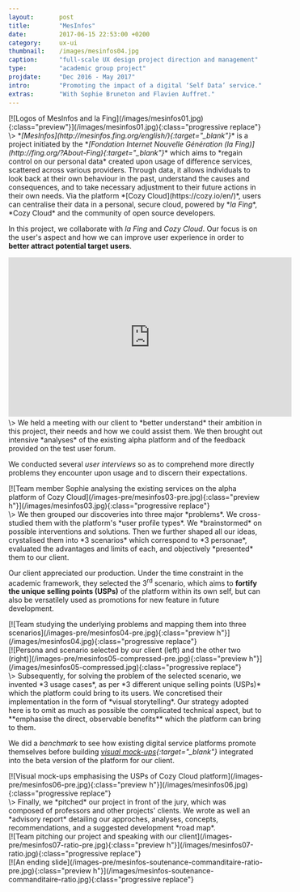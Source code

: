 ```yaml
---
layout:       post
title:        "MesInfos"
date:         2017-06-15 22:53:00 +0200
category:     ux-ui
thumbnail:    /images/mesinfos04.jpg
caption:      "full-scale UX design project direction and management"
type:         "academic group project"
projdate:     "Dec 2016 - May 2017"
intro:        "Promoting the impact of a digital ‘Self Data’ service."
extras:       "With Sophie Bruneton and Flavien Auffret."
---
```



<div class="image entry thin" markdown="1">
[![Logos of MesInfos and la Fing](/images/mesinfos01.jpg){:class="preview"}](/images/mesinfos01.jpg){:class="progressive replace"}
</div>

<div class="entry" markdown="1">
\>  
*<i>[MesInfos](http://mesinfos.fing.org/english/){:target="_blank"}</i>* is a project initiated by the *<i>[Fondation Internet Nouvelle Génération (la Fing)](http://fing.org/?About-Fing){:target="_blank"}</i>* which aims to *regain control on our personal data* created upon usage of difference services, scattered across various providers. Through data, it allows individuals to look back at their own behaviour in the past, understand the causes and consequences, and to take necessary adjustment to their future actions in their own needs. Via the platform *[Cozy Cloud](https://cozy.io/en/)*, users can centralise their data in a personal, secure cloud, powered by *<i>la Fing</i>*, *Cozy Cloud* and the community of open source developers.

In this project, we collaborate with *<i>la Fing</i>* and *Cozy Cloud*. Our focus is on the user's aspect and how we can improve user experience in order to **better attract potential target users**.
</div>

<div class="image entry" markdown="0">
<iframe width="560" height="315" src="https://www.youtube.com/embed/6Wh8HMRKP4U?rel=0" frameborder="0" allow="autoplay; encrypted-media" allowfullscreen></iframe>
</div>

<div class="entry" markdown="1">
\>  
We held a meeting with our client to *better understand* their ambition in this project, their needs and how we could assist them. We then brought out intensive *analyses* of the existing alpha platform and of the feedback provided on the test user forum.

We conducted several *user interviews* so as to comprehend more directly problems they encounter upon usage and to discern their expectations.
</div>

<div class="image entry" markdown="1">
[![Team member Sophie analysing the existing services on the alpha platform of Cozy Cloud](/images-pre/mesinfos03-pre.jpg){:class="preview h"}](/images/mesinfos03.jpg){:class="progressive replace"}
</div>

<div class="entry" markdown="1">
\>  
We then grouped our discoveries into three major *problems*. We cross-studied them with the platform's *user profile types*. We *brainstormed* on possible interventions and solutions. Then we further shaped all our ideas, crystalised them into *3 scenarios* which correspond to *3 personae*, evaluated the advantages and limits of each, and objectively *presented* them to our client.

Our client appreciated our production. Under the time constraint in the academic framework, they selected the 3<sup>rd</sup> scenario, which aims to **fortify the unique selling points (USPs)** of the platform within its own self, but can also be versatilely used as promotions for new feature in future development.
</div>

<div class="image entry" markdown="1">
[![Team studying the underlying problems and mapping them into three scenarios](/images-pre/mesinfos04-pre.jpg){:class="preview h"}](/images/mesinfos04.jpg){:class="progressive replace"}
</div>

<div class="image entry" markdown="1">
[![Persona and scenario selected by our client (left) and the other two (right)](/images-pre/mesinfos05-compressed-pre.jpg){:class="preview h"}](/images/mesinfos05-compressed.jpg){:class="progressive replace"}
</div>

<div class="entry" markdown="1">
\>  
Subsequently, for solving the problem of the selected scenario, we invented *3 usage cases*, as per *3 different unique selling points (USPs)* which the platform could bring to its users. We concretised their implementation in the form of *visual storytelling*. Our strategy adopted here is to omit as much as possible the complicated technical aspect, but to **emphasise the direct, observable benefits** which the platform can bring to them.

We did a *benchmark* to see how existing digital service platforms promote themselves before building *[visual mock-ups](https://invis.io/9UBH1AVTG#/231254425_1-accueil){:target="_blank"}* integrated into the beta version of the platform for our client.
</div>

<div class="image entry thin" markdown="1">
[![Visual mock-ups emphasising the USPs of Cozy Cloud platform](/images-pre/mesinfos06-pre.jpg){:class="preview h"}](/images/mesinfos06.jpg){:class="progressive replace"}
</div>

<div class="entry thin" markdown="1">
\>  
Finally, we *pitched* our project in front of the jury, which was composed of professors and other projects' clients. We wrote as well an *advisory report* detailing our approches, analyses, concepts, recommendations, and a suggested development *road map*.
</div>

<div class="image entry" markdown="1">
[![Team pitching our project and speaking with our client](/images-pre/mesinfos07-ratio-pre.jpg){:class="preview h"}](/images/mesinfos07-ratio.jpg){:class="progressive replace"}
</div>

<div class="image entry" markdown="1">
[![An ending slide](/images-pre/mesinfos-soutenance-commanditaire-ratio-pre.jpg){:class="preview h"}](/images/mesinfos-soutenance-commanditaire-ratio.jpg){:class="progressive replace"}
</div>